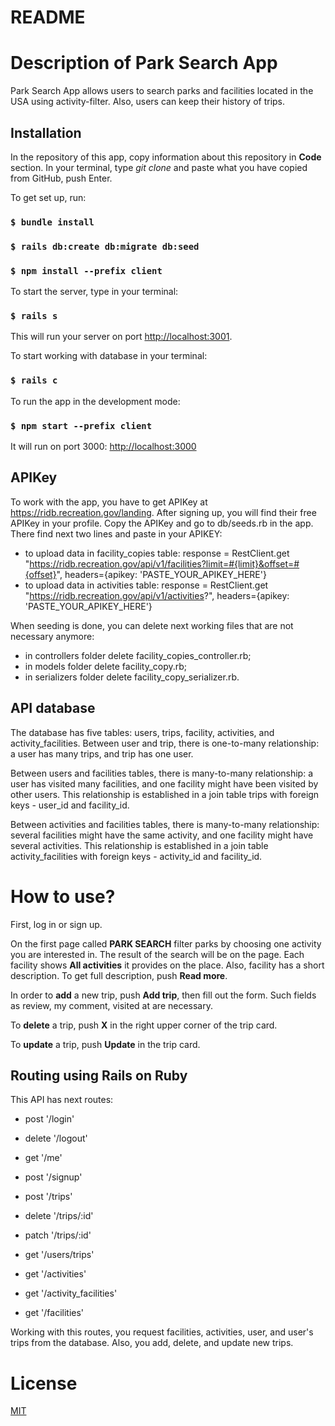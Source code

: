 # README

# Description of Park Search App

Park Search App allows users to search parks and facilities located in the USA using activity-filter. Also, users can keep their history of trips.

## Installation
In the repository of this app, copy information about this repository in **Code** section.
In your terminal, type *git clone* and paste what you have copied from GitHub, push Enter.

To get set up, run:
### `$ bundle install`
### `$ rails db:create db:migrate db:seed`
### `$ npm install --prefix client`  


To start the server, type in your terminal: 
### `$ rails s`
 
This will run your server on port
[http://localhost:3001](http://localhost:3001).

To start working with database in your terminal:
### `$ rails c`

To run the app in the development mode:
### `$ npm start --prefix client`

It will run on port 3000:
[http://localhost:3000](http://localhost:3000) 

## APIKey
To work with the app, you have to get APIKey at https://ridb.recreation.gov/landing. After signing up, you will find their free APIKey in your profile. Copy the APIKey and go to db/seeds.rb in the app. There find next two lines and paste in your APIKEY:
- to upload data in facility_copies table:
response = RestClient.get "https://ridb.recreation.gov/api/v1/facilities?limit=#{limit}&offset=#{offset}", headers={apikey: 'PASTE_YOUR_APIKEY_HERE'} 
- to upload data in activities table:
response = RestClient.get "https://ridb.recreation.gov/api/v1/activities?", headers={apikey: 'PASTE_YOUR_APIKEY_HERE'}

When seeding is done, you can delete next working files that are not necessary anymore: 
- in controllers folder delete facility_copies_controller.rb;
- in models folder delete facility_copy.rb;
- in serializers folder delete facility_copy_serializer.rb.

## API database 
The database has five tables: users, trips, facility, activities, and activity_facilities. Between user and trip, there is one-to-many relationship: a user has many trips, and trip has one user.

Between users and facilities tables, there is many-to-many relationship: a user has visited many facilities, and one facility might have been visited by other users. This relationship is established in a join table trips with foreign keys - user_id and facility_id. 

Between activities and facilities tables, there is many-to-many relationship: several facilities might have the same activity, and one facility might have several activities. This relationship is established in a join table activity_facilities with foreign keys - activity_id and facility_id. 

# How to use?
First, log in or sign up.

On the first page called **PARK SEARCH** filter parks by choosing one activity you are interested in. The result of the search will be on the page. Each facility shows **All activities** it provides on the place. Also, facility has a short description. To get full description, push **Read more**. 

In order to **add** a new trip, push **Add trip**, then fill out the form. Such fields as review, my comment, visited at are necessary.

To **delete** a trip, push **X** in the right upper corner of the trip card.

To **update** a trip, push **Update** in the trip card. 


## Routing using Rails on Ruby
This API has next routes:
  - post '/login'
  - delete '/logout'

  - get '/me'
  - post '/signup'

  - post '/trips'
  - delete '/trips/:id'
  - patch '/trips/:id'
  - get '/users/trips'

  - get '/activities'
  - get '/activity_facilities'
  - get '/facilities'

Working with this routes,  you request facilities, activities, user, and user's trips from the database. Also, you add, delete, and update new trips.

# License
[MIT](https://choosealicense.com/licenses/mit/)
